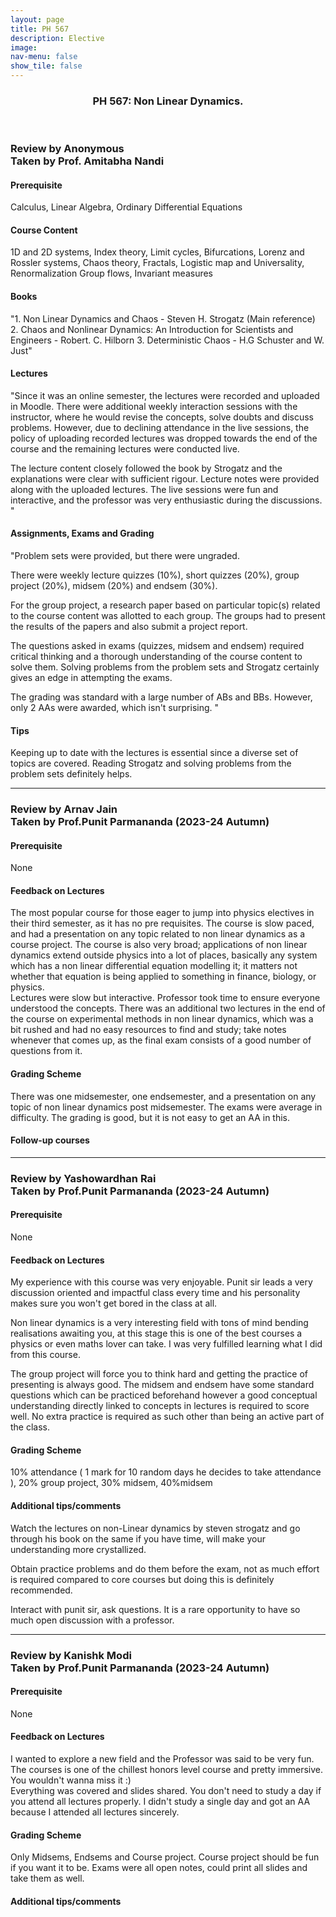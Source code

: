 ```yaml
---
layout: page
title: PH 567
description: Elective
image: 
nav-menu: false
show_tile: false
---
```


<!-- Main -->
<div id="main" class="alt">

<!-- One -->
<section id="one">
	<div class="inner">
		<header class="major">
			<h3>PH 567: Non Linear Dynamics.
                </h3>
		</header>
<h3>Review by Anonymous
<br>Taken by Prof. Amitabha Nandi</h3>
<h4> Prerequisite</h4>
<p>Calculus, Linear Algebra, Ordinary Differential Equations</p>

<h4> Course Content</h4>
<p>1D and 2D systems, Index theory, Limit cycles, Bifurcations, Lorenz and Rossler systems, Chaos theory, Fractals, Logistic map and Universality, Renormalization Group flows, Invariant measures</p>

<h4> Books</h4>
<p>"1. Non Linear Dynamics and Chaos - Steven H. Strogatz (Main reference)
2. Chaos and Nonlinear Dynamics: An Introduction for Scientists and Engineers - Robert. C. Hilborn
3. Deterministic Chaos - H.G Schuster and W. Just"</p>

<h4>Lectures</h4>
<p>"Since it was an online semester, the lectures were recorded and uploaded in Moodle. There were additional weekly interaction sessions with the instructor, where he would revise the concepts, solve doubts and discuss problems. However, due to declining attendance in the live sessions, the policy of uploading recorded lectures was dropped towards the end of the course and the remaining lectures were conducted live. <br>

The lecture content closely followed the book by Strogatz and the explanations were clear with sufficient rigour. Lecture notes were provided along with the uploaded lectures. The live sessions were fun and interactive, and the professor was very enthusiastic during the discussions. "</p>

<h4> Assignments, Exams and Grading</h4>
<p>"Problem sets were provided, but there were ungraded. <br>

There were weekly lecture quizzes (10%), short quizzes (20%), group project (20%), midsem (20%) and endsem (30%). <br>

For the group project, a research paper based on particular topic(s) related to the course content was allotted to each group. The groups had to present the results of the papers and also submit a project report. <br>

The questions asked in exams (quizzes, midsem and endsem) required critical thinking and a thorough understanding of the course content to solve them. Solving problems from the problem sets and Strogatz certainly gives an edge in attempting the exams.<br>

The grading was standard with a large number of ABs and BBs. However, only 2 AAs were awarded, which isn't surprising. "</p>

<h4> Tips</h4>
<p>Keeping up to date with the lectures is essential since a diverse set of topics are covered. Reading Strogatz and solving problems from the problem sets definitely helps. </p>

<!-- ###############################################################-->

<hr>
<h3>Review by Arnav Jain
<br>Taken by Prof.Punit Parmananda (2023-24 Autumn)</h3>

<h4>Prerequisite</h4>
<p>None</p>

<h4>Feedback on Lectures</h4>
<p>The most popular course for those eager to jump into physics electives in their third semester, as it has no pre requisites. The course is slow paced, and had a presentation on any topic related to non linear dynamics as a course project. The course is also very broad; applications of non linear dynamics extend outside physics into a lot of places, basically any system which has a non linear differential equation modelling it; it matters not whether that equation is being applied to something in finance, biology, or physics.<br>
Lectures were slow but interactive. Professor took time to ensure everyone understood the concepts. There was an additional two lectures in the end of the course on experimental methods in non linear dynamics, which was a bit rushed and had no easy resources to find and study; take notes whenever that comes up, as the final exam consists of a good number of questions from it. </p>

<h4>Grading Scheme</h4>
<p>There was one midsemester, one endsemester, and a presentation on any topic of non linear dynamics post midsemester. The exams were average in difficulty. The grading is good, but it is not easy to get an AA in this.</p>

<h4>Follow-up courses</h4>
<p></p>

<!-- ###############################################################-->

<hr>
<h3>Review by Yashowardhan Rai
<br>Taken by Prof.Punit Parmananda (2023-24 Autumn)</h3>

<h4>Prerequisite</h4>
<p>None</p>

<h4>Feedback on Lectures</h4>
<p> My experience with this course was very enjoyable. Punit sir leads a very discussion oriented and impactful class every time and his personality makes sure you won't get bored in the class at all.<br> 

Non linear dynamics is a very interesting field with tons of mind bending realisations awaiting you, at this stage this is one of the best courses a physics or even maths lover can take. I was very fulfilled learning what I did from this course. <br>

The group project will force you to think hard and getting the practice of presenting is always good. The midsem and endsem have some standard questions which can be practiced beforehand however a good conceptual understanding directly linked to concepts in lectures is required to score well. No extra practice is required as such other than being an active part of the class.</p>

<h4>Grading Scheme</h4>
<p>10% attendance ( 1 mark for 10 random days he decides to take attendance ), 20% group project, 30% midsem, 40%midsem</p>

<h4>Additional tips/comments</h4>
<p>Watch the lectures on non-Linear dynamics by steven strogatz and go through his book on the same if you have time, will make your understanding more crystallized.<br> 

Obtain practice problems and do them before the exam, not as much effort is required compared to core courses but doing this is definitely recommended.<br> 

Interact with punit sir, ask questions. It is a rare opportunity to have so much open discussion with a professor.</p>

<!-- ###############################################################-->

<hr>
<h3>Review by Kanishk Modi
<br>Taken by Prof.Punit Parmananda (2023-24 Autumn)</h3>

<h4>Prerequisite</h4>
<p>None</p>

<h4>Feedback on Lectures</h4>
<p>I wanted to explore a new field and the Professor was said to be very fun. The courses is one of the chillest honors level course and pretty immersive.
You wouldn't wanna miss it :) <br> Everything was covered and slides shared. You don't need to study a day if you attend all lectures properly. I didn't study a single day and got an AA because I attended all lectures sincerely.</p>

<h4>Grading Scheme</h4>
<p>Only Midsems, Endsems and Course project. Course project should be fun if you want it to be. Exams were all open notes, could print all slides and take them as well.</p>

<h4>Additional tips/comments</h4>
<p></p>

